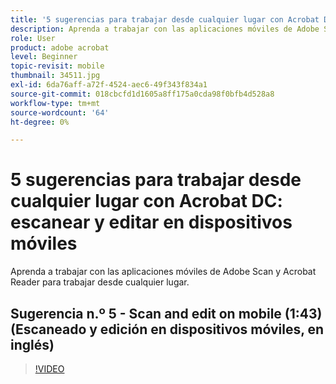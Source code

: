 ```yaml
---
title: '5 sugerencias para trabajar desde cualquier lugar con Acrobat DC: escanear y editar en dispositivos móviles'
description: Aprenda a trabajar con las aplicaciones móviles de Adobe Scan y Acrobat Reader para trabajar desde cualquier lugar
role: User
product: adobe acrobat
level: Beginner
topic-revisit: mobile
thumbnail: 34511.jpg
exl-id: 6da76aff-a72f-4524-aec6-49f343f834a1
source-git-commit: 018cbcfd1d1605a8ff175a0cda98f0bfb4d528a8
workflow-type: tm+mt
source-wordcount: '64'
ht-degree: 0%

---
```


# 5 sugerencias para trabajar desde cualquier lugar con Acrobat DC: escanear y editar en dispositivos móviles

Aprenda a trabajar con las aplicaciones móviles de Adobe Scan y Acrobat Reader para trabajar desde cualquier lugar.

## Sugerencia n.º 5 - Scan and edit on mobile (1:43) (Escaneado y edición en dispositivos móviles, en inglés)

>[!VIDEO](https://video.tv.adobe.com/v/34511)
